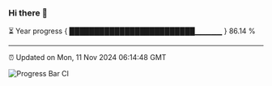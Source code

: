 ### Hi there 👋

⏳ Year progress { █████████████████████████▁▁▁▁▁ } 86.14 %

---

⏰ Updated on Mon, 11 Nov 2024 06:14:48 GMT

![Progress Bar CI](https://github.com/Shyam-Makwana/GitHub-Actions-Demo/workflows/Progress%20Bar%20CI/badge.svg)
